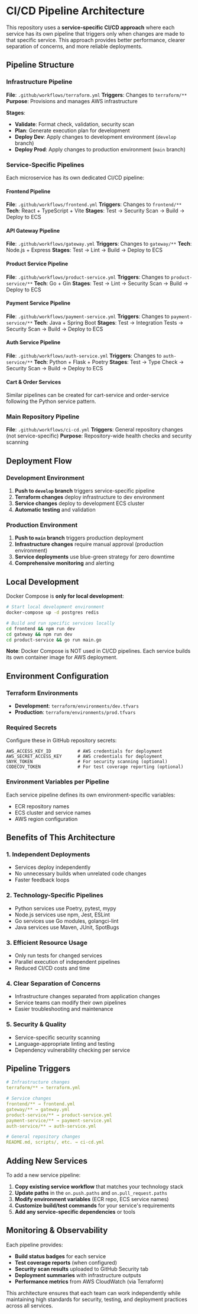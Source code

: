 # CI/CD Pipeline Architecture

This repository uses a **service-specific CI/CD approach** where each service has its own pipeline that triggers only when changes are made to that specific service. This approach provides better performance, clearer separation of concerns, and more reliable deployments.

## Pipeline Structure

### Infrastructure Pipeline
**File**: `.github/workflows/terraform.yml`
**Triggers**: Changes to `terraform/**`
**Purpose**: Provisions and manages AWS infrastructure

**Stages**:
- **Validate**: Format check, validation, security scan
- **Plan**: Generate execution plan for development
- **Deploy Dev**: Apply changes to development environment (`develop` branch)
- **Deploy Prod**: Apply changes to production environment (`main` branch)

### Service-Specific Pipelines

Each microservice has its own dedicated CI/CD pipeline:

#### Frontend Pipeline
**File**: `.github/workflows/frontend.yml`
**Triggers**: Changes to `frontend/**`
**Tech**: React + TypeScript + Vite
**Stages**: Test → Security Scan → Build → Deploy to ECS

#### API Gateway Pipeline
**File**: `.github/workflows/gateway.yml`
**Triggers**: Changes to `gateway/**`
**Tech**: Node.js + Express
**Stages**: Test → Lint → Build → Deploy to ECS

#### Product Service Pipeline
**File**: `.github/workflows/product-service.yml`
**Triggers**: Changes to `product-service/**`
**Tech**: Go + Gin
**Stages**: Test → Lint → Security Scan → Build → Deploy to ECS

#### Payment Service Pipeline
**File**: `.github/workflows/payment-service.yml`
**Triggers**: Changes to `payment-service/**`
**Tech**: Java + Spring Boot
**Stages**: Test → Integration Tests → Security Scan → Build → Deploy to ECS

#### Auth Service Pipeline
**File**: `.github/workflows/auth-service.yml`
**Triggers**: Changes to `auth-service/**`
**Tech**: Python + Flask + Poetry
**Stages**: Test → Type Check → Security Scan → Build → Deploy to ECS

#### Cart & Order Services
Similar pipelines can be created for cart-service and order-service following the Python service pattern.

### Main Repository Pipeline
**File**: `.github/workflows/ci-cd.yml`
**Triggers**: General repository changes (not service-specific)
**Purpose**: Repository-wide health checks and security scanning

## Deployment Flow

### Development Environment
1. **Push to `develop` branch** triggers service-specific pipeline
2. **Terraform changes** deploy infrastructure to dev environment
3. **Service changes** deploy to development ECS cluster
4. **Automatic testing** and validation

### Production Environment
1. **Push to `main` branch** triggers production deployment
2. **Infrastructure changes** require manual approval (production environment)
3. **Service deployments** use blue-green strategy for zero downtime
4. **Comprehensive monitoring** and alerting

## Local Development

Docker Compose is **only for local development**:

```bash
# Start local development environment
docker-compose up -d postgres redis

# Build and run specific services locally
cd frontend && npm run dev
cd gateway && npm run dev
cd product-service && go run main.go
```

**Note**: Docker Compose is NOT used in CI/CD pipelines. Each service builds its own container image for AWS deployment.

## Environment Configuration

### Terraform Environments
- **Development**: `terraform/environments/dev.tfvars`
- **Production**: `terraform/environments/prod.tfvars`

### Required Secrets

Configure these in GitHub repository secrets:

```
AWS_ACCESS_KEY_ID          # AWS credentials for deployment
AWS_SECRET_ACCESS_KEY      # AWS credentials for deployment
SNYK_TOKEN                 # For security scanning (optional)
CODECOV_TOKEN              # For test coverage reporting (optional)
```

### Environment Variables per Pipeline

Each service pipeline defines its own environment-specific variables:
- ECR repository names
- ECS cluster and service names
- AWS region configuration

## Benefits of This Architecture

### 1. **Independent Deployments**
- Services deploy independently
- No unnecessary builds when unrelated code changes
- Faster feedback loops

### 2. **Technology-Specific Pipelines**
- Python services use Poetry, pytest, mypy
- Node.js services use npm, Jest, ESLint
- Go services use Go modules, golangci-lint
- Java services use Maven, JUnit, SpotBugs

### 3. **Efficient Resource Usage**
- Only run tests for changed services
- Parallel execution of independent pipelines
- Reduced CI/CD costs and time

### 4. **Clear Separation of Concerns**
- Infrastructure changes separated from application changes
- Service teams can modify their own pipelines
- Easier troubleshooting and maintenance

### 5. **Security & Quality**
- Service-specific security scanning
- Language-appropriate linting and testing
- Dependency vulnerability checking per service

## Pipeline Triggers

```yaml
# Infrastructure changes
terraform/** → terraform.yml

# Service changes
frontend/** → frontend.yml
gateway/** → gateway.yml
product-service/** → product-service.yml
payment-service/** → payment-service.yml
auth-service/** → auth-service.yml

# General repository changes
README.md, scripts/, etc. → ci-cd.yml
```

## Adding New Services

To add a new service pipeline:

1. **Copy existing service workflow** that matches your technology stack
2. **Update paths** in the `on.push.paths` and `on.pull_request.paths`
3. **Modify environment variables** (ECR repo, ECS service names)
4. **Customize build/test commands** for your service's requirements
5. **Add any service-specific dependencies** or tools

## Monitoring & Observability

Each pipeline provides:
- **Build status badges** for each service
- **Test coverage reports** (when configured)
- **Security scan results** uploaded to GitHub Security tab
- **Deployment summaries** with infrastructure outputs
- **Performance metrics** from AWS CloudWatch (via Terraform)

This architecture ensures that each team can work independently while maintaining high standards for security, testing, and deployment practices across all services.

